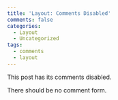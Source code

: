 ```yaml
---
title: 'Layout: Comments Disabled'
comments: false
categories:
  - Layout
  - Uncategorized
tags:
  - comments
  - layout
---
```


This post has its comments disabled.

There should be no comment form.
